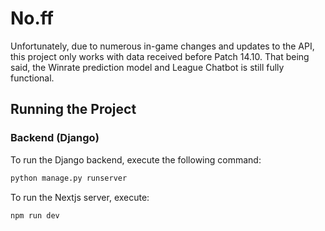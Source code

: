 # No.ff

Unfortunately, due to numerous in-game changes and updates to the API, this project only works with data received before Patch 14.10.
That being said, the Winrate prediction model and League Chatbot is still fully functional.
## Running the Project

### Backend (Django)

To run the Django backend, execute the following command:

```sh
python manage.py runserver
```
To run the Nextjs server, execute: 
```sh
npm run dev
```
